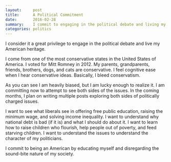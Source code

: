 ```yaml
---
layout:     post
title:      A Political Commitment
date:       2016-02-28
summary:    I commit to engaging in the political debate and living my American heritage.  
categories: politics
---
```

I consider it a great privilege to engage in the political debate and live my American heritage.

I come from one of the most conservative states in the United States of America. I voted for Mitt Romney in 2012. 
My parents, grandparents, friends, brothers, dogs, and cats are conservative. I feel cognitive ease when I hear conservative ideas. 
Basically, I bleed conservatism.

As you can see I am heavily biased, but I am lucky enough to realize it. I am committing now to attempt to see both sides of the issues. 
In the coming months, I plan on writing multiple posts exploring both sides of politically charged issues.

I want to see what liberals see in offering free public education, raising the minimum wage, and solving income inequality. 
I want to understand why national debt is bad (if it is) and what I should do about it. 
I want to learn how to raise children who flourish, help people out of poverty, and feed starving children. 
I want to understand the issues to understand the character of my politicians.

I commit to being an American by educating myself and disregarding the sound-bite nature of my society.